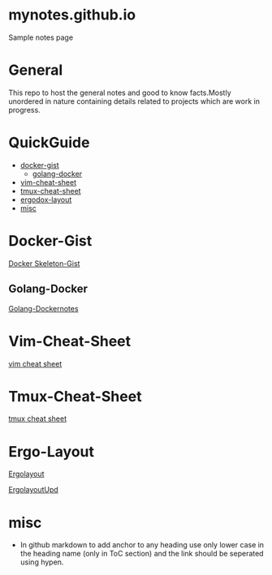# mynotes.github.io
Sample notes page
# General
This repo to host the general notes and good to know facts.Mostly unordered in nature containing details related to projects which are work in progress.

QuickGuide
=======

  * [docker-gist](#docker-gist)
    * [golang-docker](#golang-docker)
  * [vim-cheat-sheet](#vim-cheat-sheet)
  * [tmux-cheat-sheet](#tmux-cheat-sheet)
  * [ergodox-layout](#ergo-layout)
  * [misc](#misc)

# Docker-Gist
 
[Docker Skeleton-Gist][mygitgistdockerfile]

## Golang-Docker

[Golang-Dockernotes][golangdockernotes]

# Vim-Cheat-Sheet
 
[vim cheat sheet][vimcheatsheet]

# Tmux-Cheat-Sheet

[tmux cheat sheet][tmuxcheatsheet]

# Ergo-Layout

[Ergolayout][ergodoxlayout]

[ErgolayoutUpd][ergodoxlayoutupd]


# misc

- In github markdown to add anchor to any heading use only lower case in the heading name (only in ToC section) and the link should be seperated using hypen.


[mygitgistdockerfile]:https://gist.github.com/ehrktia/08527e17aff1d08df47fbb6305cba74a
[vimcheatsheet]:https://vim.rtorr.com
[tmuxcheatsheet]:https://tmuxcheatsheet.com
[ergodoxlayout]:https://configure.ergodox-ez.com/ergodox-ez/layouts/9DYOO/latest/2
[ergodoxlayoutupd]:https://configure.ergodox-ez.com/ergodox-ez/layouts/EewRQ/latest/2
[golangdockernotes]:https://blog.docker.com/2016/09/docker-golang/
